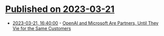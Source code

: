 # [Published on 2023-03-21](index.md)

* [2023-03-21, 16:40:00](https://slashdot.org/story/23/03/21/1618244/openai-and-microsoft-are-partners-until-they-vie-for-the-same-customers?utm_source=rss1.0mainlinkanon&utm_medium=feed) - [OpenAI and Microsoft Are Partners, Until They Vie for the Same Customers](https://slashdot.org/story/23/03/21/1618244/openai-and-microsoft-are-partners-until-they-vie-for-the-same-customers?utm_source=rss1.0mainlinkanon&utm_medium=feed)
